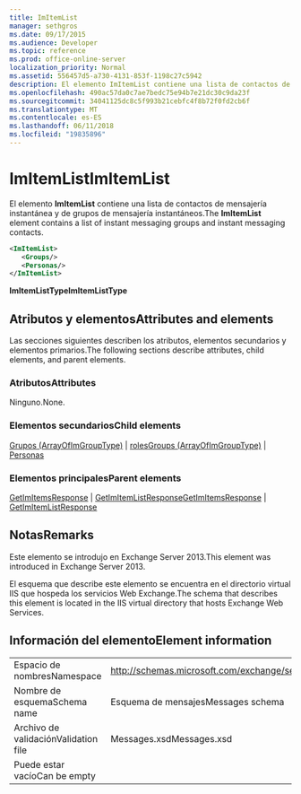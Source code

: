 ```yaml
---
title: ImItemList
manager: sethgros
ms.date: 09/17/2015
ms.audience: Developer
ms.topic: reference
ms.prod: office-online-server
localization_priority: Normal
ms.assetid: 556457d5-a730-4131-853f-1198c27c5942
description: El elemento ImItemList contiene una lista de contactos de mensajería instantánea y de grupos de mensajería instantáneos.
ms.openlocfilehash: 490ac57da0c7ae7bedc75e94b7e21dc30c9da23f
ms.sourcegitcommit: 34041125dc8c5f993b21cebfc4f8b72f0fd2cb6f
ms.translationtype: MT
ms.contentlocale: es-ES
ms.lasthandoff: 06/11/2018
ms.locfileid: "19835896"
---
```

# <a name="imitemlist"></a><span data-ttu-id="34064-103">ImItemList</span><span class="sxs-lookup"><span data-stu-id="34064-103">ImItemList</span></span>

<span data-ttu-id="34064-104">El elemento **ImItemList** contiene una lista de contactos de mensajería instantánea y de grupos de mensajería instantáneos.</span><span class="sxs-lookup"><span data-stu-id="34064-104">The **ImItemList** element contains a list of instant messaging groups and instant messaging contacts.</span></span> 
  
```XML
<ImItemList>
   <Groups/>
   <Personas/>
</ImItemList>
```

 <span data-ttu-id="34064-105">**ImItemListType**</span><span class="sxs-lookup"><span data-stu-id="34064-105">**ImItemListType**</span></span>
## <a name="attributes-and-elements"></a><span data-ttu-id="34064-106">Atributos y elementos</span><span class="sxs-lookup"><span data-stu-id="34064-106">Attributes and elements</span></span>

<span data-ttu-id="34064-107">Las secciones siguientes describen los atributos, elementos secundarios y elementos primarios.</span><span class="sxs-lookup"><span data-stu-id="34064-107">The following sections describe attributes, child elements, and parent elements.</span></span>
  
### <a name="attributes"></a><span data-ttu-id="34064-108">Atributos</span><span class="sxs-lookup"><span data-stu-id="34064-108">Attributes</span></span>

<span data-ttu-id="34064-109">Ninguno.</span><span class="sxs-lookup"><span data-stu-id="34064-109">None.</span></span>
  
### <a name="child-elements"></a><span data-ttu-id="34064-110">Elementos secundarios</span><span class="sxs-lookup"><span data-stu-id="34064-110">Child elements</span></span>

<span data-ttu-id="34064-111">[Grupos (ArrayOfImGroupType)](groups-arrayofimgrouptype.md) | [roles](personas-ex15websvcsotherref.md)</span><span class="sxs-lookup"><span data-stu-id="34064-111">[Groups (ArrayOfImGroupType)](groups-arrayofimgrouptype.md) | [Personas](personas-ex15websvcsotherref.md)</span></span>
  
### <a name="parent-elements"></a><span data-ttu-id="34064-112">Elementos principales</span><span class="sxs-lookup"><span data-stu-id="34064-112">Parent elements</span></span>

<span data-ttu-id="34064-113">[GetImItemsResponse](getimitemsresponse.md) | [GetImItemListResponse](getimitemlistresponse.md)</span><span class="sxs-lookup"><span data-stu-id="34064-113">[GetImItemsResponse](getimitemsresponse.md) | [GetImItemListResponse](getimitemlistresponse.md)</span></span>
  
## <a name="remarks"></a><span data-ttu-id="34064-114">Notas</span><span class="sxs-lookup"><span data-stu-id="34064-114">Remarks</span></span>

<span data-ttu-id="34064-115">Este elemento se introdujo en Exchange Server 2013.</span><span class="sxs-lookup"><span data-stu-id="34064-115">This element was introduced in Exchange Server 2013.</span></span>
  
<span data-ttu-id="34064-116">El esquema que describe este elemento se encuentra en el directorio virtual IIS que hospeda los servicios Web Exchange.</span><span class="sxs-lookup"><span data-stu-id="34064-116">The schema that describes this element is located in the IIS virtual directory that hosts Exchange Web Services.</span></span>
  
## <a name="element-information"></a><span data-ttu-id="34064-117">Información del elemento</span><span class="sxs-lookup"><span data-stu-id="34064-117">Element information</span></span>

|||
|:-----|:-----|
|<span data-ttu-id="34064-118">Espacio de nombres</span><span class="sxs-lookup"><span data-stu-id="34064-118">Namespace</span></span>  <br/> |http://schemas.microsoft.com/exchange/services/2006/messages  <br/> |
|<span data-ttu-id="34064-119">Nombre de esquema</span><span class="sxs-lookup"><span data-stu-id="34064-119">Schema name</span></span>  <br/> |<span data-ttu-id="34064-120">Esquema de mensajes</span><span class="sxs-lookup"><span data-stu-id="34064-120">Messages schema</span></span>  <br/> |
|<span data-ttu-id="34064-121">Archivo de validación</span><span class="sxs-lookup"><span data-stu-id="34064-121">Validation file</span></span>  <br/> |<span data-ttu-id="34064-122">Messages.xsd</span><span class="sxs-lookup"><span data-stu-id="34064-122">Messages.xsd</span></span>  <br/> |
|<span data-ttu-id="34064-123">Puede estar vacío</span><span class="sxs-lookup"><span data-stu-id="34064-123">Can be empty</span></span>  <br/> ||
   

